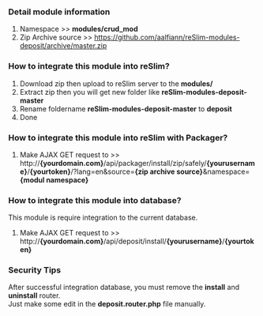 ### Detail module information

1. Namespace >> **modules/crud_mod**
2. Zip Archive source >> 
    https://github.com/aalfiann/reSlim-modules-deposit/archive/master.zip


### How to integrate this module into reSlim?

1. Download zip then upload to reSlim server to the **modules/**
2. Extract zip then you will get new folder like **reSlim-modules-deposit-master**
3. Rename foldername **reSlim-modules-deposit-master** to **deposit**
4. Done

### How to integrate this module into reSlim with Packager?

1. Make AJAX GET request to >>
    http://**{yourdomain.com}**/api/packager/install/zip/safely/**{yourusername}**/**{yourtoken}**/?lang=en&source=**{zip archive source}**&namespace=**{modul namespace}**

### How to integrate this module into database?
This module is require integration to the current database.

1. Make AJAX GET request to >>
    http://**{yourdomain.com}**/api/deposit/install/**{yourusername}**/**{yourtoken}**

### Security Tips
After successful integration database, you must remove the **install** and **uninstall** router.  
Just make some edit in the **deposit.router.php** file manually.